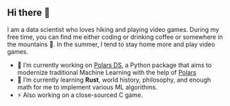 ## Hi there 👋 

I am a data scientist who loves hiking and playing video games. During my free time, you can find me either coding or drinking coffee or somewhere in the mountains 🤔. In the summer, I tend to stay home more and play video games.

- 🔭 I’m currently working on [Polars DS](https://github.com/abstractqqq/polars_ds_extension), a Python package that aims to modernize traditional Machine Learning with the help of [Polars](https://github.com/pola-rs/polars)
- 🌱 I’m currently learning **Rust**, world history, philosophy, and enough math for me to implement various ML algorithms.
- ⚡ Also working on a close-sourced C game.

<!--
**abstractqqq/abstractqqq** is a ✨ _special_ ✨ repository because its `README.md` (this file) appears on your GitHub profile.

Here are some ideas to get you started:

- 🔭 I’m currently working on ...
- 🌱 I’m currently learning ...
- 👯 I’m looking to collaborate on ...
- 🤔 I’m looking for help with ...
- 💬 Ask me about ...
- 📫 How to reach me: ...
- 😄 Pronouns: ...
- ⚡ Fun fact: ...
-->
